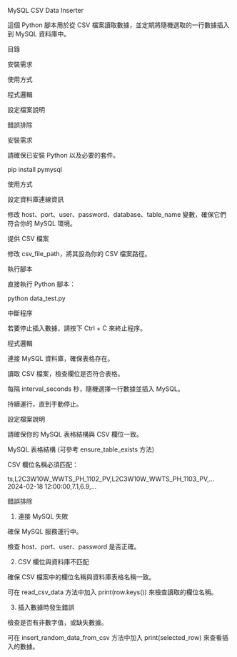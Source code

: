 MySQL CSV Data Inserter

這個 Python 腳本用於從 CSV 檔案讀取數據，並定期將隨機選取的一行數據插入到 MySQL 資料庫中。

目錄

安裝需求

使用方式

程式邏輯

設定檔案說明

錯誤排除

安裝需求

請確保已安裝 Python 以及必要的套件。

pip install pymysql

使用方式

設定資料庫連線資訊

修改 host、port、user、password、database、table_name 變數，確保它們符合你的 MySQL 環境。

提供 CSV 檔案

修改 csv_file_path，將其設為你的 CSV 檔案路徑。

執行腳本

直接執行 Python 腳本：

python data_test.py

中斷程序

若要停止插入數據，請按下 Ctrl + C 來終止程序。

程式邏輯

連接 MySQL 資料庫，確保表格存在。

讀取 CSV 檔案，檢查欄位是否符合表格。

每隔 interval_seconds 秒，隨機選擇一行數據並插入 MySQL。

持續運行，直到手動停止。

設定檔案說明

請確保你的 MySQL 表格結構與 CSV 欄位一致。

MySQL 表格結構 (可參考 ensure_table_exists 方法)

CSV 欄位名稱必須匹配：

ts,L2C3W10W_WWTS_PH_1102_PV,L2C3W10W_WWTS_PH_1103_PV,...
2024-02-18 12:00:00,7.1,6.9,...

錯誤排除

1. 連接 MySQL 失敗

確保 MySQL 服務運行中。

檢查 host、port、user、password 是否正確。

2. CSV 欄位與資料庫不匹配

確保 CSV 檔案中的欄位名稱與資料庫表格名稱一致。

可在 read_csv_data 方法中加入 print(row.keys()) 來檢查讀取的欄位名稱。

3. 插入數據時發生錯誤

檢查是否有非數字值，或缺失數據。

可在 insert_random_data_from_csv 方法中加入 print(selected_row) 來查看插入的數據。